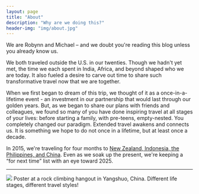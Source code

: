 ```yaml
---
layout: page
title: "About"
description: "Why are we doing this?"
header-img: "img/about.jpg"
---
```


We are Robynn and Michael – and we doubt you're reading this blog unless you already know us.

We both traveled outside the U.S. in our twenties. Though we hadn't yet met, the time we each spent in India, Africa, and beyond shaped who we are today. It also fueled a desire to carve out time to share such transformative travel now that we are together.

When we first began to dream of this trip, we thought of it as a once-in-a-lifetime event - an investment in our partnership that would last through our golden years. But, as we began to share our plans with friends and colleagues, we found so many of you have done inspiring travel at all stages of your lives: before starting a family, with pre-teens, empty-nested. You completely changed our paradigm. Extended travel awakens and connects us. It is something we hope to do not once in a lifetime, but at least once a decade.

In 2015, we're traveling for four months to [New Zealand, Indonesia, the Philippines, and China](/steffen-adventures/map/). Even as we soak up the present, we're keeping a “for next time” list with an eye toward 2025.

---

<img src="{{ site.baseurl }}/img/yangshuo-climbing-sign.jpg">
<span class="caption text-muted">Poster at a rock climbing hangout in Yangshuo, China. Different life stages, different travel styles!</span>

